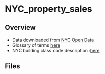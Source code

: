 # NYC_property_sales

## Overview
- Data downloaded from [NYC Open Data](https://www1.nyc.gov/site/finance/taxes/property-rolling-sales-data.page)
- Glossary of terms [here](https://www1.nyc.gov/assets/finance/downloads/pdf/07pdf/glossary_rsf071607.pdf)
- NYC building class code description :[here](https://www1.nyc.gov/assets/finance/jump/hlpbldgcode.html)
## Files
